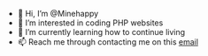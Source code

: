 - 👋 Hi, I’m @Minehappy
- 👀 I’m interested in coding PHP websites
- 🌱 I’m currently learning how to continue living
- 📫 Reach me through contacting me on this [email](mailto:jerald@bloxposting.me)
